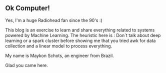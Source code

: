 ## Ok Computer! 

Yes, I'm a huge Radiohead fan since the 90's :) 

This blog is an exercise to learn and share everything related to systems powered by Machine Learning. The heuristic here is : Don´t talk about deep learning or a spark cluster before showing me that you tried awk for data collection and a linear model to process everything. 

My name is Maykon Schots, an engineer from Brazil. 

Glad you came here. 
